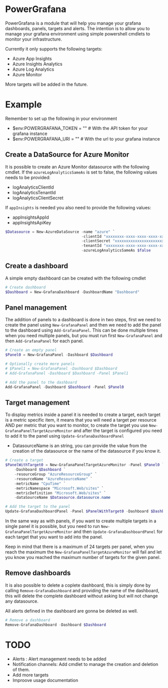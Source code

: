 # PowerGrafana

PowerGrafana is a module that will help you manage your grafana dashboards, panels, targets and alerts. The intention is to allow you to manage your grafana environment using simple powershell cmdlets to monitor your infrastructure.

Currently it only supports the following targets:
*  Azure App Insights
*  Azure Insights Analytics
*  Azure Log Analytics
*  Azure Monitor

More targets will be added in the future.
# Example

Remember to set up the following in your environment
 - $env:POWERGRAFANA_TOKEN = "" # With the API token for your grafana instance
 - $env:POWERGRAFANA_URI = "" # With the url to your grafana instance

## Create a DataSource for Azure Monitor

It is possible to create an Azure Monitor datasource with the following cmdlet. If the `azureLogAnalyticsSameAs` is set to false, the following values needs to be provided:


* logAnalyticsClientId
* logAnalyticsTenantId
* logAnalyticsClientSecret

If `appInsights` is needed you also need to provide the following values:

* appInsightsAppId
* appInsightsApiKey

```powershell
$Datasource = New-AzureDataSource -name "azure" `
                                  -clientId "xxxxxxxx-xxxx-xxxx-xxxx-xxxxxxxxxxxx" `
                                  -clientSecret "xxxxxxxxxxxxxxxxxxxxxxxxxxxxxxxx" `
                                  -tenantId "xxxxxxxx-xxxx-xxxx-xxxx-xxxxxxxxxxxx" `
                                  -azureLogAnalyticsSameAs $false 
```

## Create a dashboard

A simple empty dashboard can be created with the following cmdlet
``` powershell
# Create dashboard
$Dashboard = New-GrafanaDashboard -DashboardName "Dashboard"
```

## Panel management

The addition of panels to a dashboard is done in two steps, first we need to create the panel using `New-GrafanaPanel` and then we need to add the panel to the dashboard using `Add-GrafanaPanel`. This can be done multiple times when you need multiple panels, but you must run first `New-GrafanaPanel` and then `Add-GrafanaPanel` for each panel.

```powershell
# Create an empty panel
$Panel0 = New-GrafanaPanel -Dashboard $Dashboard

# Optionally create more panels
# $Panel1 = New-GrafanaPanel -Dashboard $Dashboard
# Add-GrafanaPanel -Dashboard $Dashboard -Panel $Panel1

# Add the panel to the dashboard
Add-GrafanaPanel -Dashboard $Dashboard -Panel $Panel0
```

## Target management

To display metrics inside a panel it is needed to create a target, each target is a metric specific item, it means that you will need a target per resource AND per metric that you want to monitor, to create the target you use `New-GrafanaPanelTargetAzureMonitor` and after the target is configured you need to add it to the panel using `Update-GrafanaDashboardPanel`

- DatasourceName is an string, you can provide the value from the creation of the datasource or the name of the datasource if you know it.



```powershell
# Create a target 
$PanelWithTarget0 = New-GrafanaPanelTargetAzureMonitor -Panel $Panel0 `
    -Dashboard $Dashboard `
    -resourceGroup "AzureResourceGroup" `
    -resourceName "AzureResourceName" `
    -metricName "CpuTime" `
    -metricNamespace "Microsoft.Web/sites" `
    -metricDefinition "Microsoft.Web/sites" `
    -dataSourceName $Datasource.datasource.name

# Add the target to the panel
Update-GrafanaDashboardPanel -Panel $PanelWithTarget0 -Dashboard $Dashboard
```
In the same way as with panels, if you want to create multiple targets in a single panel it is possible, but you need to run `New-GrafanaPanelTargetAzureMonitor` and then `Update-GrafanaDashboardPanel` for each target that you want to add into the panel.

Keep in mind that there is a maximum of 24 targets per panel, when you reach the maximum the `New-GrafanaPanelTargetAzureMonitor` will fail and let you know you reached the maximum number of targets for the given panel.


## Remove dashboards

It is also possible to delete a coplete dashboard, this is simply done by calling `Remove-GrafanaDashboard` and providing the name of the dashboard, this will delete the complete dashboard without asking but will not change any datasource.

All alerts defined in the dashboard are gonna be deleted as well.

```powershell
# Remove a dashboard
Remove-GrafanaDashboard -Dashboard $Dashboard
```

# TODO

* Alerts : Alert management needs to be added
* Notification channels: Add cmdlet to manage the creation and deletion of them.
* Add more targets
* Improove usage documentation

